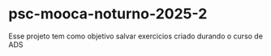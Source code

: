 # psc-mooca-noturno-2025-2
Esse projeto tem como objetivo salvar exercicios criado durando o curso de ADS